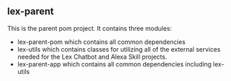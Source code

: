 ## lex-parent
This is the parent pom project. It contains three modules:
 - lex-parent-pom which contains all common dependencies
 - lex-utils which contains classes for utilizing all of the external services needed for the Lex Chatbot and Alexa Skill projects.
 - lex-parent-app which contains all common dependencies including lex-utils